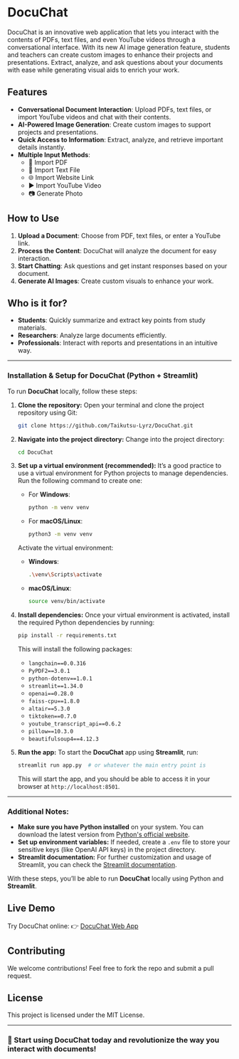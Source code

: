 # DocuChat

DocuChat is an innovative web application that lets you interact with the contents of PDFs, text files, and even YouTube videos through a conversational interface. With its new AI image generation feature, students and teachers can create custom images to enhance their projects and presentations. Extract, analyze, and ask questions about your documents with ease while generating visual aids to enrich your work.

## Features

- **Conversational Document Interaction**: Upload PDFs, text files, or import YouTube videos and chat with their contents.
- **AI-Powered Image Generation**: Create custom images to support projects and presentations.
- **Quick Access to Information**: Extract, analyze, and retrieve important details instantly.
- **Multiple Input Methods**:
  - 📕 Import PDF
  - 📄 Import Text File
  - 🌐 Import Website Link
  - ▶️ Import YouTube Video
  - 📷 Generate Photo

## How to Use

1. **Upload a Document**: Choose from PDF, text files, or enter a YouTube link.
2. **Process the Content**: DocuChat will analyze the document for easy interaction.
3. **Start Chatting**: Ask questions and get instant responses based on your document.
4. **Generate AI Images**: Create custom visuals to enhance your work.

## Who is it for?

- **Students**: Quickly summarize and extract key points from study materials.
- **Researchers**: Analyze large documents efficiently.
- **Professionals**: Interact with reports and presentations in an intuitive way.


---

### Installation & Setup for DocuChat (Python + Streamlit)

To run **DocuChat** locally, follow these steps:

1. **Clone the repository:**
   Open your terminal and clone the project repository using Git:

   ```bash
   git clone https://github.com/Taikutsu-Lyrz/DocuChat.git
   ```

2. **Navigate into the project directory:**
   Change into the project directory:

   ```bash
   cd DocuChat
   ```

3. **Set up a virtual environment (recommended):**
   It’s a good practice to use a virtual environment for Python projects to manage dependencies. Run the following command to create one:

   - For **Windows**:
     ```bash
     python -m venv venv
     ```

   - For **macOS/Linux**:
     ```bash
     python3 -m venv venv
     ```

   Activate the virtual environment:
   - **Windows**:
     ```bash
     .\venv\Scripts\activate
     ```

   - **macOS/Linux**:
     ```bash
     source venv/bin/activate
     ```

4. **Install dependencies:**
   Once your virtual environment is activated, install the required Python dependencies by running:

   ```bash
   pip install -r requirements.txt
   ```

   This will install the following packages:
   - `langchain==0.0.316`
   - `PyPDF2==3.0.1`
   - `python-dotenv==1.0.1`
   - `streamlit==1.34.0`
   - `openai==0.28.0`
   - `faiss-cpu==1.8.0`
   - `altair==5.3.0`
   - `tiktoken==0.7.0`
   - `youtube_transcript_api==0.6.2`
   - `pillow==10.3.0`
   - `beautifulsoup4==4.12.3`

5. **Run the app:**
   To start the **DocuChat** app using **Streamlit**, run:

   ```bash
   streamlit run app.py  # or whatever the main entry point is
   ```

   This will start the app, and you should be able to access it in your browser at `http://localhost:8501`.

---

### Additional Notes:
- **Make sure you have Python installed** on your system. You can download the latest version from [Python's official website](https://www.python.org/downloads/).
- **Set up environment variables:** If needed, create a `.env` file to store your sensitive keys (like OpenAI API keys) in the project directory.
- **Streamlit documentation:** For further customization and usage of Streamlit, you can check the [Streamlit documentation](https://docs.streamlit.io/).

With these steps, you’ll be able to run **DocuChat** locally using Python and **Streamlit**.
## Live Demo

Try DocuChat online:
👉 [DocuChat Web App](https://docuchatt.streamlit.app/)

## Contributing

We welcome contributions! Feel free to fork the repo and submit a pull request.

## License

This project is licensed under the MIT License.

---

### 🚀 Start using DocuChat today and revolutionize the way you interact with documents!

